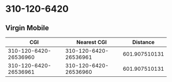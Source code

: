 # 310-120-6420
## Virgin Mobile


| CGI | Nearest CGI | Distance |
|-----|-------------|----------|
| 310-120-6420-26536960 | 310-120-6420-26536961 | 601.907510131 |
| 310-120-6420-26536961 | 310-120-6420-26536960 | 601.907510131 |
